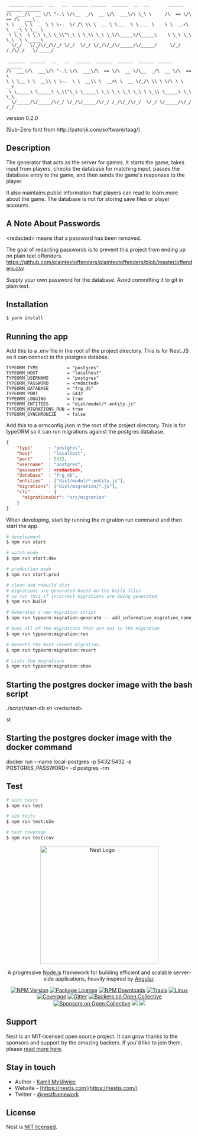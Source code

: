 ```text
 ______ ______  __   __  ______ ______  ______  __  __       ______  ______ ______
/\  ___/\  __ \/\ "-.\ \/\__  _/\  __ \/\  ___\/\ \_\ \     /\  == \/\  == /\  ___\
\ \  __\ \  __ \ \ \-.  \/_/\ \\ \  __ \ \___  \ \____ \    \ \  __<\ \  _-\ \ \__ \
 \ \_\  \ \_\ \_\ \_\\"\_\ \ \_\\ \_\ \_\/\_____\/\_____\    \ \_\ \_\ \_\  \ \_____\
  \/_/   \/_/\/_/\/_/ \/_/  \/_/ \/_/\/_/\/_____/\/_____/     \/_/ /_/\/_/   \/_____/

 ______  ______  __   __  ______  ______  ______  ______ ______  ______
/\  ___\/\  ___\/\ "-.\ \/\  ___\/\  == \/\  __ \/\__  _/\  __ \/\  == \
\ \ \__ \ \  __\\ \ \-.  \ \  __\\ \  __<\ \  __ \/_/\ \\ \ \/\ \ \  __<
 \ \_____\ \_____\ \_\\"\_\ \_____\ \_\ \_\ \_\ \_\ \ \_\\ \_____\ \_\ \_\
  \/_____/\/_____/\/_/ \/_/\/_____/\/_/ /_/\/_/\/_/  \/_/ \/_____/\/_/ /_/

```
version 0.2.0
<p>
(Sub-Zero font from http://patorjk.com/software/taag/)
</p>

## Description
<p>
The generator that acts as the server for games.
It starts the game, takes input from players, checks the database for matching input,
passes the database entry to the game, and then sends the game's responses to the player.

It also maintains public information that players can read to learn more about the game.
The database is not for storing save files or player accounts.
</p>

## A Note About Passwords

\<redacted\> means that a password has been removed.

The goal of redacting passwords is to prevent this project from ending up on plain text offenders.
https://github.com/plaintextoffenders/plaintextoffenders/blob/master/offenders.csv

Supply your own password for the database. Avoid committing it to git in plain text.

## Installation

```bash
$ yarn install
```

## Running the app

Add this to a .env file in the root of the project directory.
This is for Nest.JS so it can connect to the postgres databse.
```env
TYPEORM_TYPE           = "postgres"
TYPEORM_HOST           = "localhost"
TYPEORM_USERNAME       = "postgres"
TYPEORM_PASSWORD       = <redacted>
TYPEORM_DATABASE       = "frg_db"
TYPEORM_PORT           = 5432
TYPEORM_LOGGING        = true
TYPEORM_ENTITIES       = "dist/model/*.entity.js"
TYPEORM_MIGRATIONS_RUN = true
TYPEORM_SYNCHRONIZE    = false
```

Add this to a ormconfig.json in the root of the project directory.
This is for typeORM so it can run migrations against the postgres database.
```json
{
    "type"      : "postgres",
    "host"      : "localhost",
    "port"      : 5432,
    "username"  : "postgres",
    "password"  : <redacted>,
    "database"  : "frg_db",
    "entities"  : ["dist/model/*.entity.js"],
    "migrations": ["dist/migration/*.js"],
    "cli"       : {
      "migrationsDir": "src/migration"
    }
}
```

When developing, start by running the migration run command and then start the app.
```bash
# development
$ npm run start

# watch mode
$ npm run start:dev

# production mode
$ npm run start:prod

# clean and rebuild dist
# migrations are generated based on the build files
# so run this if incorrect migrations are being generated
$ npm run build

# Generates a new migration script
$ npm run typeorm:migration:generate -- add_informative_migration_name

# Runs all of the migrations that are not in the migration
$ npm run typeorm:migration:run

# Reverts the most recent migration
$ npm run typeorm:migration:revert

# Lists the migrations
$ npm run typeorm:migration:show
```

## Starting the postgres docker image with the bash script
./script/start-db.sh \<redacted\>

st
## Starting the postgres docker image with the docker command
docker run --name local-postgres -p 5432:5432 -e POSTGRES_PASSWORD=<redacted> -d postgres -rm

## Test

```bash
# unit tests
$ npm run test

# e2e tests
$ npm run test:e2e

# test coverage
$ npm run test:cov
```

<p align="center">
  <a href="http://nestjs.com/" target="blank"><img src="https://nestjs.com/img/logo_text.svg" width="320" alt="Nest Logo" /></a>
</p>

[travis-image]: https://api.travis-ci.org/nestjs/nest.svg?branch=master
[travis-url]: https://travis-ci.org/nestjs/nest
[linux-image]: https://img.shields.io/travis/nestjs/nest/master.svg?label=linux
[linux-url]: https://travis-ci.org/nestjs/nest

  <p align="center">A progressive <a href="http://nodejs.org" target="blank">Node.js</a> framework for building efficient and scalable server-side applications, heavily inspired by <a href="https://angular.io" target="blank">Angular</a>.</p>
    <p align="center">
<a href="https://www.npmjs.com/~nestjscore"><img src="https://img.shields.io/npm/v/@nestjs/core.svg" alt="NPM Version" /></a>
<a href="https://www.npmjs.com/~nestjscore"><img src="https://img.shields.io/npm/l/@nestjs/core.svg" alt="Package License" /></a>
<a href="https://www.npmjs.com/~nestjscore"><img src="https://img.shields.io/npm/dm/@nestjs/core.svg" alt="NPM Downloads" /></a>
<a href="https://travis-ci.org/nestjs/nest"><img src="https://api.travis-ci.org/nestjs/nest.svg?branch=master" alt="Travis" /></a>
<a href="https://travis-ci.org/nestjs/nest"><img src="https://img.shields.io/travis/nestjs/nest/master.svg?label=linux" alt="Linux" /></a>
<a href="https://coveralls.io/github/nestjs/nest?branch=master"><img src="https://coveralls.io/repos/github/nestjs/nest/badge.svg?branch=master#5" alt="Coverage" /></a>
<a href="https://gitter.im/nestjs/nestjs?utm_source=badge&utm_medium=badge&utm_campaign=pr-badge&utm_content=body_badge"><img src="https://badges.gitter.im/nestjs/nestjs.svg" alt="Gitter" /></a>
<a href="https://opencollective.com/nest#backer"><img src="https://opencollective.com/nest/backers/badge.svg" alt="Backers on Open Collective" /></a>
<a href="https://opencollective.com/nest#sponsor"><img src="https://opencollective.com/nest/sponsors/badge.svg" alt="Sponsors on Open Collective" /></a>
  <a href="https://paypal.me/kamilmysliwiec"><img src="https://img.shields.io/badge/Donate-PayPal-dc3d53.svg"/></a>
  <a href="https://twitter.com/nestframework"><img src="https://img.shields.io/twitter/follow/nestframework.svg?style=social&label=Follow"></a>
</p>
  <!--[![Backers on Open Collective](https://opencollective.com/nest/backers/badge.svg)](https://opencollective.com/nest#backer)
  [![Sponsors on Open Collective](https://opencollective.com/nest/sponsors/badge.svg)](https://opencollective.com/nest#sponsor)-->

## Support

Nest is an MIT-licensed open source project. It can grow thanks to the sponsors and support by the amazing backers. If you'd like to join them, please [read more here](https://docs.nestjs.com/support).

## Stay in touch

- Author - [Kamil Myśliwiec](https://kamilmysliwiec.com)
- Website - [https://nestjs.com](https://nestjs.com/)
- Twitter - [@nestframework](https://twitter.com/nestframework)

## License

  Nest is [MIT licensed](LICENSE).
